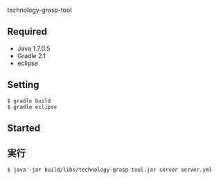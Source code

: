 technology-grasp-tool

## Required

* Java 1.7.0.5
* Gradle 2.1
* eclipse

## Setting

```
$ gradle build
$ gradle eclipse
```

## Started

## 実行

```
$ java -jar build/libs/technology-grasp-tool.jar server server.yml
```
